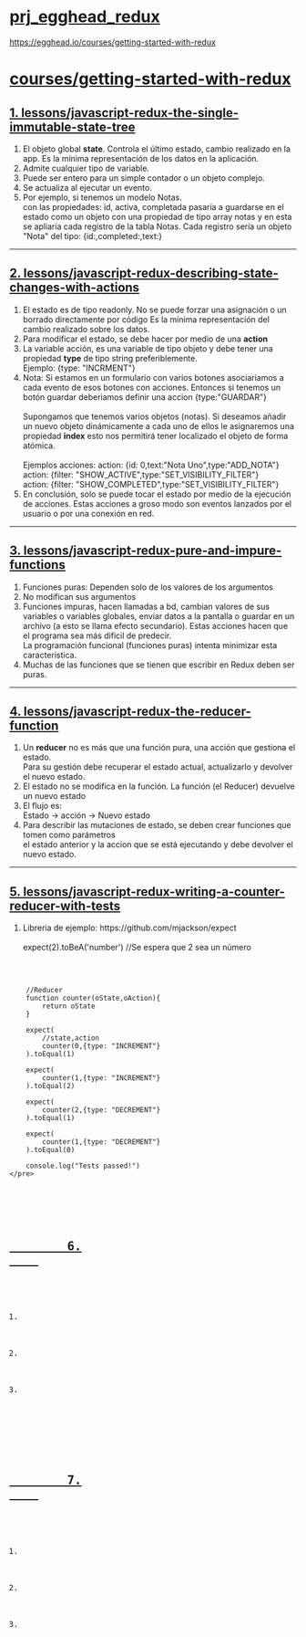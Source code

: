 # <a href="https://github.com/eacevedof/prj_egghead_redux">prj_egghead_redux</a>

https://egghead.io/courses/getting-started-with-redux

<h1>
    <a href="https://egghead.io/courses/getting-started-with-redux">
        courses/getting-started-with-redux
    </a>
</h1>

<h2>
    <a href="https://egghead.io/lessons/javascript-redux-the-single-immutable-state-tree">
        1. lessons/javascript-redux-the-single-immutable-state-tree
    </a>
</h2>
<ol>
    <li>
        El objeto global <b>state</b>. Controla el último estado, cambio realizado en la app.
        Es la mínima representación de los datos en la aplicación.
    </li>
    <li>
        Admite cualquier tipo de variable.
    </li>
    <li>
        Puede ser entero para un simple contador o un objeto complejo.
    </li>
    <li>
        Se actualiza al ejecutar un evento. 
    </li>
    <li>
        Por ejemplo, si tenemos un modelo Notas. <br/>
        con las propiedades: id, activa, completada pasaría a guardarse en el estado 
        como un objeto con una propiedad de tipo array notas y en esta se apliaría cada registro
        de la tabla Notas. 
        Cada registro sería un objeto "Nota" del tipo: {id:,completed:,text:}
    </li>
</ol>

<hr/>
<h2>
    <a href="https://egghead.io/lessons/javascript-redux-describing-state-changes-with-actions">
        2. lessons/javascript-redux-describing-state-changes-with-actions
    </a>
</h2>
<ol>
    <li>
        El estado es de tipo readonly. No se puede forzar una asignación o un borrado directamente por código
        Es la mínima representación del cambio realizado sobre los datos.
    </li>
    <li>Para modificar el estado, se debe hacer por medio de una <b>action</b></li>
    <li>
        La variable acción, es una variable de tipo objeto y debe tener una propiedad
        <b>type</b> de tipo string preferiblemente. <br/>
        Ejemplo: {type: "INCRMENT"}
    </li>
    <li>
        Nota: Si estamos en un formulario con varios botones asociariamos a cada evento de esos botones
        con acciones.  Entonces si tenemos un botón guardar deberiamos definir una accion {type:"GUARDAR"}
        <br/><br/>
        Supongamos que tenemos varios objetos (notas). Si deseamos añadir un nuevo objeto dinámicamente a cada 
        uno de ellos le asignaremos una propiedad <b>index</b> esto nos permitirá tener localizado el objeto
        de forma atómica.
        <br/><br/>
        Ejemplos acciones: 
            action: {id: 0,text:"Nota Uno",type:"ADD_NOTA"}<br/>
            action: {filter: "SHOW_ACTIVE",type:"SET_VISIBILITY_FILTER"}<br/>
            action: {filter: "SHOW_COMPLETED",type:"SET_VISIBILITY_FILTER"}<br/>
    </li>
    <li>
        En conclusión, solo se puede tocar el estado por medio de la ejecución de acciones.
        Estas acciones a groso modo son eventos lanzados por el usuario o por una conexión en red.
    </li>
</ol>

<hr/>
<h2>
    <a href="https://egghead.io/lessons/javascript-redux-pure-and-impure-functions">
        3. lessons/javascript-redux-pure-and-impure-functions
    </a>
</h2>
<ol>
    <li>Funciones puras: Dependen solo de los valores de los argumentos</li>
    <li>No modifican sus argumentos</li>
    <li>
        Funciones impuras, hacen llamadas a bd, cambian valores de sus variables o variables globales,
        enviar datos a la pantalla o guardar en un archivo (a esto se llama efecto secundario).
        Estas acciones hacen que el programa sea más dificil de predecir.<br/>
        La programación funcional (funciones puras) intenta minimizar esta caracteristica.
    </li>
    <li>
        Muchas de las funciones que se tienen que escribir en Redux deben ser puras.
    </li>
</ol>

<hr/>
<h2>
    <a href="https://egghead.io/lessons/javascript-redux-the-reducer-function">
        4. lessons/javascript-redux-the-reducer-function
    </a>
</h2>
<ol>
    <li>
        Un <b>reducer</b> no es más que una función pura, una acción que gestiona el estado.<br/>
        Para su gestión debe recuperar el estado actual, actualizarlo y devolver el nuevo estado.<br/>
    </li>
    <li>
        El estado no se modifica en la función. La función (el Reducer) devuelve un nuevo estado
    </li>  
    <li>
        El flujo es:<br/>
        Estado -> acción -> Nuevo estado
    </li>
    <li>
        Para describir las mutaciones de estado, se deben crear funciones que tomen como parámetros<br/>
        el estado anterior y la accion que se está ejecutando y debe devolver el nuevo estado.
    </li>
</ol>

<hr/>
<h2>
    <a href="https://egghead.io/lessons/javascript-redux-writing-a-counter-reducer-with-tests">
        5. lessons/javascript-redux-writing-a-counter-reducer-with-tests
    </a>
</h2>
<ol>
    <li>
        Libreria de ejemplo: https://github.com/mjackson/expect <br/><br/>
        expect(2).toBeA('number')  //Se espera que 2 sea un número
    </li>
</ol>
    <pre>
    <script src="https://unpkg.com/expect/umd/expect.min.js"></script>

        //Reducer
        function counter(oState,oAction){
            return oState
        }

        expect(
            //state,action
            counter(0,{type: "INCREMENT"}
        ).toEqual(1)

        expect(
            counter(1,{type: "INCREMENT"}
        ).toEqual(2)

        expect(
            counter(2,{type: "DECREMENT"}
        ).toEqual(1)

        expect(
            counter(1,{type: "DECREMENT"}
        ).toEqual(0)

        console.log("Tests passed!")
    </pre>

<h2>
    <a href=" ">
        6.
    </a>
</h2>
<ol>
    <li>
    </li>
    <li>
    </li>
    <li>
    </li>  
</ol>
<h2>
    <a href=" ">
        7.
    </a>
</h2>
<ol>
    <li>
    </li>
    <li>
    </li>
    <li>
    </li>  
</ol>